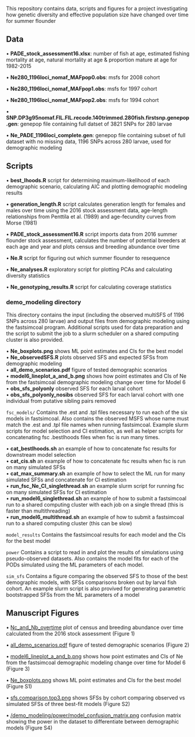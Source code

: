 This repository contains data, scripts and figures for a project investigating how genetic diversity and effective population size have changed over time for summer flounder

## Data

• **PADE_stock_assessment16.xlsx**: number of fish at age, estimated fishing mortality at age, natural mortality at age & proportion mature at age for 1982-2015

• **Ne280_1196loci_nomaf_MAFpop0.obs**: msfs for 2008 cohort

• **Ne280_1196loci_nomaf_MAFpop1.obs**: msfs for 1997 cohort

• **Ne280_1196loci_nomaf_MAFpop2.obs**: msfs for 1994 cohort

• **SNP.DP3g95nomaf.FIL.FIL.recode.140trimmed.280fish.firstsnp.genepop.gen**: genepop file containing full datset of 3821 SNPs for 280 larvae

• **Ne_PADE_1196loci_complete.gen**: genepop file containing subset of full dataset with no missing data, 1196 SNPs across 280 larvae, used for demographic modeling

## Scripts

• **best_lhoods.R** script for determining maximum-likelihood of each demographic scenario, calculating AIC and plotting demographic modeling results

• **generation_length.R** script calculates generation length for females and males over time using the 2016 stock assessment data, age-length relationships from Penttila et al. (1989) and age-fecundity curves from Morse (1981)

• **PADE_stock_assessment16.R** script imports data from 2016 summer flounder stock assessment, calculates the number of potential breeders at each age and year and plots census and breeding abundance over time

• **Ne.R** script for figuring out which summer flounder to resequence

• **Ne_analyses.R** exploratory script for plotting PCAs and calculating diversity statistics

• **Ne_genotyping_results.R** script for calculating coverage statistics

### **demo_modeling** directory
This directory contains the input (including the observed multiSFS of 1196 SNPs across 280 larvae) and output files from demographic modeling using the fastsimcoal program. Additional scripts used for data preparation and the script to submit the job to a slurm scheduler on a shared computing cluster is also provided.

   • **Ne_boxplots.png** shows ML point estimates and CIs for the best model  
   • **Ne_observedSFS.R** plots observed SFS and expected SFSs from demographic modeling  
   • **all_demo_scenarios.pdf** figure of tested demographic scenarios  
   • **model6_lineplot_a_and_b.png** shows how point estimates and CIs of Ne from the fastsimcoal demographic modeling change over time for Model 6  
   • **obs_sfs_polyonly** observed SFS for each larval cohort  
   • **obs_sfs_polyonly_nosibs** observed SFS for each larval cohort with one individual from putative sibling pairs removed

``` fsc_models/ ```
Contains the .est and .tpl files necessary to run each of the six models in fastsimcoal. Also contains the observed MSFS whose name must match the .est and .tpl file names when running fastsimcoal. Example slurm scripts for model selection and CI estimation, as well as helper scripts for concatenating fsc .bestlhoods files when fsc is run many times.

   • **cat_bestlhoods.sh** an example of how to concatenate fsc results for downstream model selection   
   • **cat_cis.sh** an example of how to concatenate fsc results when fsc is run on many simulated SFSs  
   • **cat_max_summary.sh** an example of how to select the ML run for many simulated SFSs and concatenate for CI estimation  
   • **run_fsc_Ne_CI_singlethread.sh** an example slurm script for running fsc on many simulated SFSs for CI estimation    
   • **run_model6_singlethread.sh** an example of how to submit a fastsimcoal run to a shared computing cluster with each job on a single thread (this is faster than multithreading)  
   • **run_model6_multithread.sh** an example of how to submit a fastsimcoal run to a shared computing cluster (this can be slow) 

``` model_results ```
Contains the fastsimcoal results for each model and the CIs for the best model 

``` power ```
Contains a script to read in and plot the results of simulations using pseudo-observed datasets. Also contains the model fits for each of the PODs simulated using the ML parameters of each model.

``` sim_sfs ```
Contains a figure comparing the observed SFS to those of the best demographic models, with SFSs comparisons broken out by larval fish cohort. An example slurm script is also provived for generating parametric bootstrapped SFSs from the ML parameters of a model

## Manuscript Figures

• [Nc_and_Nb_overtime](https://github.com/pinskylab/NePADE/blob/master/Nc_and_Nb_overtime.png) plot of census and breeding abundance over time calculated from the 2016 stock assessment (Figure 1)

• [all_demo_scenarios.pdf](https://github.com/pinskylab/NePADE/blob/master/demo_modeling/all_demo_scenarios.pdf) figure of tested demographic scenarios (Figure 2)

• [model6_lineplot_a_and_b.png](https://github.com/pinskylab/NePADE/blob/master/demo_modeling/model6_lineplot_a_and_b.png) shows how point estimates and CIs of Ne from the fastsimcoal demographic modeling change over time for Model 6 (Figure 3)

• [Ne_boxplots.png](https://github.com/pinskylab/NePADE/blob/master/demo_modeling/Ne_boxplots.png) shows ML point estimates and CIs for the best model (Figure S1)

• [sfs.comparison.top3.png](https://github.com/pinskylab/NePADE/blob/master/demo_modeling/sim_sfs/sfs.comparison.top3.png) shows SFSs by cohort comparing observed vs simulated SFSs of three best-fit models (Figure S2)

• [/demo_modeling/power/model_confusion_matrix.png](https://github.com/pinskylab/NePADE/blob/master/demo_modeling/power/model_confusion_matrix.png) confusion matrix showing the power in the dataset to differentiate between demographic models (Figure S4)
